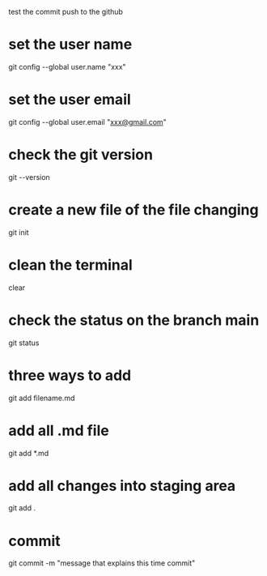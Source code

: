 test the commit push to the github

# set the user name
git config --global user.name "xxx"

# set the user email 
git config --global user.email "xxx@gmail.com" 

# check the git version
git --version

# create a new file of the file changing
git init

# clean the terminal
clear

# check the status on the branch main
git status

# three ways to add
git add filename.md

# add all .md file
git add *.md 

# add all changes into staging area
git add .

# commit
git commit -m "message that explains this time commit"